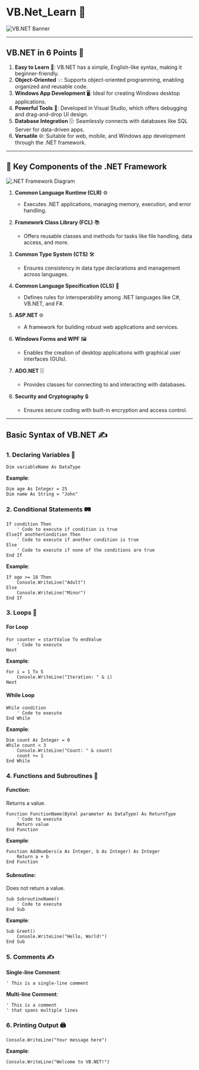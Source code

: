 # **VB.Net_Learn** 🚀  

![VB.NET Banner](https://via.placeholder.com/1200x400.png?text=Welcome+to+VB.NET+Learning)  

---

## **VB.NET in 6 Points** 🧠  

1. **Easy to Learn** 🧠: VB.NET has a simple, English-like syntax, making it beginner-friendly.  
2. **Object-Oriented** 💡: Supports object-oriented programming, enabling organized and reusable code.  
3. **Windows App Development** 🖥️: Ideal for creating Windows desktop applications.  
4. **Powerful Tools** 🔧: Developed in Visual Studio, which offers debugging and drag-and-drop UI design.  
5. **Database Integration** 🗄️: Seamlessly connects with databases like SQL Server for data-driven apps.  
6. **Versatile** 🌐: Suitable for web, mobile, and Windows app development through the .NET framework.  

---

## **🌟 Key Components of the .NET Framework**  

![.NET Framework Diagram](https://via.placeholder.com/1200x400.png?text=.NET+Framework+Components)  

1. **Common Language Runtime (CLR)** ⚙️  
   - Executes .NET applications, managing memory, execution, and error handling.  

2. **Framework Class Library (FCL)** 📚  
   - Offers reusable classes and methods for tasks like file handling, data access, and more.  

3. **Common Type System (CTS)** 🛠️  
   - Ensures consistency in data type declarations and management across languages.  

4. **Common Language Specification (CLS)** 🔗  
   - Defines rules for interoperability among .NET languages like C#, VB.NET, and F#.  

5. **ASP.NET** 🌐  
   - A framework for building robust web applications and services.  

6. **Windows Forms and WPF** 🖼️  
   - Enables the creation of desktop applications with graphical user interfaces (GUIs).  

7. **ADO.NET** 🗄️  
   - Provides classes for connecting to and interacting with databases.  

8. **Security and Cryptography** 🔒  
   - Ensures secure coding with built-in encryption and access control.  

---

## **Basic Syntax of VB.NET** ✍️  

### **1. Declaring Variables** 💾  
```vb.net
Dim variableName As DataType
```
**Example**:  
```vb.net
Dim age As Integer = 25
Dim name As String = "John"
```

### **2. Conditional Statements** 🛤️  
```vb.net
If condition Then
    ' Code to execute if condition is true
ElseIf anotherCondition Then
    ' Code to execute if another condition is true
Else
    ' Code to execute if none of the conditions are true
End If
```
**Example**:  
```vb.net
If age >= 18 Then
    Console.WriteLine("Adult")
Else
    Console.WriteLine("Minor")
End If
```

### **3. Loops** 🔄  

#### **For Loop**  
```vb.net
For counter = startValue To endValue
    ' Code to execute
Next
```
**Example**:  
```vb.net
For i = 1 To 5
    Console.WriteLine("Iteration: " & i)
Next
```

#### **While Loop**  
```vb.net
While condition
    ' Code to execute
End While
```
**Example**:  
```vb.net
Dim count As Integer = 0
While count < 3
    Console.WriteLine("Count: " & count)
    count += 1
End While
```

### **4. Functions and Subroutines** 🧩  

#### **Function**:  
Returns a value.  
```vb.net
Function FunctionName(ByVal parameter As DataType) As ReturnType
    ' Code to execute
    Return value
End Function
```
**Example**:  
```vb.net
Function AddNumbers(a As Integer, b As Integer) As Integer
    Return a + b
End Function
```

#### **Subroutine**:  
Does not return a value.  
```vb.net
Sub SubroutineName()
    ' Code to execute
End Sub
```
**Example**:  
```vb.net
Sub Greet()
    Console.WriteLine("Hello, World!")
End Sub
```

### **5. Comments** ✍️  
**Single-line Comment**:  
```vb.net
' This is a single-line comment
```

**Multi-line Comment**:  
```vb.net
' This is a comment
' that spans multiple lines
```

### **6. Printing Output** 🖨️  
```vb.net
Console.WriteLine("Your message here")
```
**Example**:  
```vb.net
Console.WriteLine("Welcome to VB.NET!")
```
